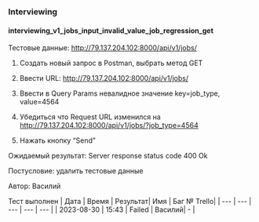 ### Interviewing
#### interviewing_v1_jobs_input_invalid_value_job_regression_get

Тестовые данные: http://79.137.204.102:8000/api/v1/jobs/


1. Создать новый запрос в Postman, выбрать метод GET

2. Ввести URL: http://79.137.204.102:8000/api/v1/jobs/

3. Ввести в Query Params невалидное значение key=job_type, value=4564

4. Убедиться что Request URL изменился на http://79.137.204.102:8000/api/v1/jobs/?job_type=4564

5. Нажать кнопку “Send”

Ожидаемый результат: Server response status code 400 Ok


Постусловие: удалить тестовые данные
             
Автор: Василий

Тест выполнен
|     Дата    | Время | Результат|   Имя  | Баг № Trello|
|     ---     |  ---  |    ---   |   ---  |      ---    |
|  2023-08-30 | 15:43 |   Failed | Василий|       -     | 